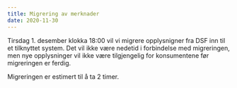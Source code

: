 ```yaml
---
title: Migrering av merknader
date: 2020-11-30
---
```


Tirsdag 1. desember klokka 18:00 vil vi migrere opplysnigner fra DSF inn til et tilknyttet system. Det vil ikke være nedetid i forbindelse med migreringen, men nye opplysninger vil ikke være tilgjengelig for konsumentene før migreringen er ferdig.   

Migreringen er estimert til å ta 2 timer.
